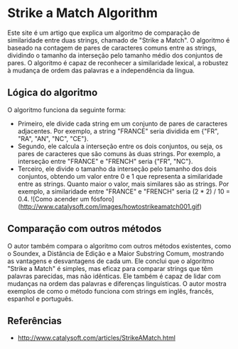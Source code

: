 # Strike a Match Algorithm

Este site é um artigo que explica um algoritmo de comparação de similaridade entre duas strings, chamado de "Strike a Match". O algoritmo é baseado na contagem de pares de caracteres comuns entre as strings, dividindo o tamanho da interseção pelo tamanho médio dos conjuntos de pares. O algoritmo é capaz de reconhecer a similaridade lexical, a robustez à mudança de ordem das palavras e a independência da língua.

## Lógica do algoritmo

O algoritmo funciona da seguinte forma:

- Primeiro, ele divide cada string em um conjunto de pares de caracteres adjacentes. Por exemplo, a string "FRANCE" seria dividida em {"FR", "RA", "AN", "NC", "CE"}.
- Segundo, ele calcula a interseção entre os dois conjuntos, ou seja, os pares de caracteres que são comuns às duas strings. Por exemplo, a interseção entre "FRANCE" e "FRENCH" seria {"FR", "NC"}.
- Terceiro, ele divide o tamanho da interseção pelo tamanho dos dois conjuntos, obtendo um valor entre 0 e 1 que representa a similaridade entre as strings. Quanto maior o valor, mais similares são as strings. Por exemplo, a similaridade entre "FRANCE" e "FRENCH" seria (2 * 2) / 10  = 0.4.
![Como acender um fósforo] (http://www.catalysoft.com/images/howtostrikeamatch001.gif)

## Comparação com outros métodos

O autor também compara o algoritmo com outros métodos existentes, como o Soundex, a Distância de Edição e a Maior Substring Comum, mostrando as vantagens e desvantagens de cada um. Ele conclui que o algoritmo "Strike a Match" é simples, mas eficaz para comparar strings que têm palavras parecidas, mas não idênticas. Ele também é capaz de lidar com mudanças na ordem das palavras e diferenças linguísticas. O autor mostra exemplos de como o método funciona com strings em inglês, francês, espanhol e português.

## Referências
- http://www.catalysoft.com/articles/StrikeAMatch.html
